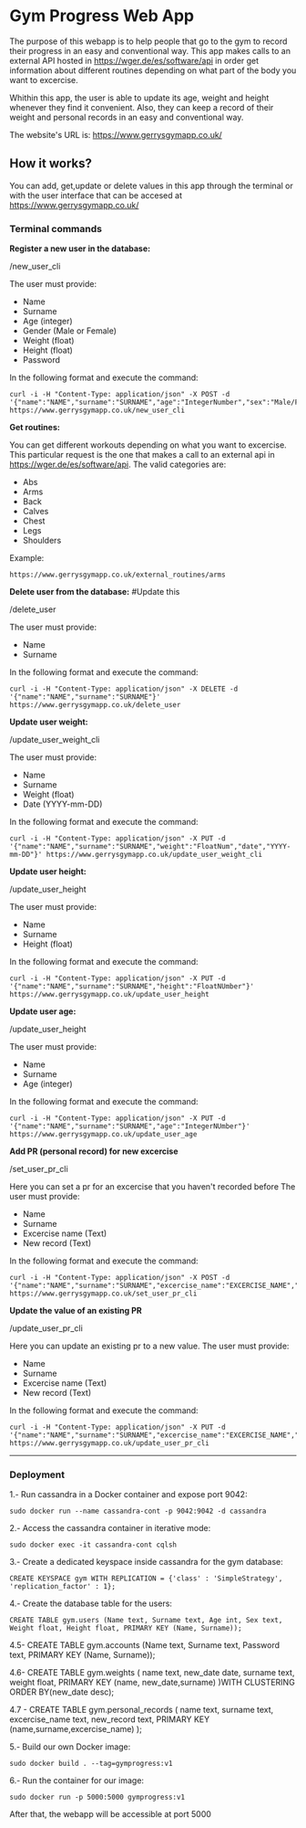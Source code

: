 # Gym Progress Web App

The purpose of this webapp is to help people that go to the gym to record their progress in an easy and conventional way. This app makes calls to an external API hosted in https://wger.de/es/software/api in order get information about different routines depending on what part of the body you want to excercise.

Whithin this app, the user is able to update its age, weight and height whenever they find it convenient. Also, they can keep a record of their weight and personal records in an easy and conventional way.

The website's URL is:
https://www.gerrysgymapp.co.uk/

## How it works?
You can add, get,update or delete values in this app through the terminal or with the user interface that can be accesed at https://www.gerrysgymapp.co.uk/


### Terminal commands
<b>Register a new user in the database:</b>

/new_user_cli

The user must provide:
 * Name
 * Surname
 * Age (integer)
 * Gender (Male or Female)
 * Weight (float)
 * Height (float)
 * Password 

In the following format and execute the command:

```
curl -i -H "Content-Type: application/json" -X POST -d '{"name":"NAME","surname":"SURNAME","age":"IntegerNumber","sex":"Male/Female","weight":"FloatNumber","height":"FloatNumber","password":"PASSWORD"}' https://www.gerrysgymapp.co.uk/new_user_cli
```
<b>Get routines:</b>

You can get different workouts depending on what you want to excercise. This particular request is the one that makes a call to an external api in https://wger.de/es/software/api.
 The valid categories are:
 * Abs
 * Arms
 * Back
 * Calves
 * Chest
 * Legs
 * Shoulders 

Example:
```
https://www.gerrysgymapp.co.uk/external_routines/arms
```

<b>Delete user from the database:</b> #Update this

/delete_user

The user must provide:
 * Name
 * Surname

In the following format and execute the command:

```
curl -i -H "Content-Type: application/json" -X DELETE -d '{"name":"NAME","surname":"SURNAME"}' https://www.gerrysgymapp.co.uk/delete_user
```

<b>Update user weight:</b>

/update_user_weight_cli

The user must provide:
 * Name
 * Surname
 * Weight (float)
 * Date (YYYY-mm-DD)

In the following format and execute the command:

```
curl -i -H "Content-Type: application/json" -X PUT -d '{"name":"NAME","surname":"SURNAME","weight":"FloatNum","date","YYYY-mm-DD"}' https://www.gerrysgymapp.co.uk/update_user_weight_cli
```

<b>Update user height:</b>

/update_user_height

The user must provide:
 * Name
 * Surname
 * Height (float)

In the following format and execute the command:

```
curl -i -H "Content-Type: application/json" -X PUT -d '{"name":"NAME","surname":"SURNAME","height":"FloatNUmber"}' https://www.gerrysgymapp.co.uk/update_user_height
```

<b>Update user age:</b>

/update_user_height

The user must provide:
 * Name
 * Surname
 * Age (integer)

In the following format and execute the command:

```
curl -i -H "Content-Type: application/json" -X PUT -d '{"name":"NAME","surname":"SURNAME","age":"IntegerNUmber"}' https://www.gerrysgymapp.co.uk/update_user_age
```

<b> Add PR (personal record) for new excercise</b>

/set_user_pr_cli

Here you can set a pr for an excercise that you haven't recorded before
The user must provide:
 * Name
 * Surname
 * Excercise name (Text)
 * New record (Text)

In the following format and execute the command:

```
curl -i -H "Content-Type: application/json" -X POST -d '{"name":"NAME","surname":"SURNAME","excercise_name":"EXCERCISE_NAME","new_record":"NEW_RECORD"}' https://www.gerrysgymapp.co.uk/set_user_pr_cli
```

<b> Update the value of an existing PR</b>

/update_user_pr_cli

Here you can update an existing pr to a new value.
The user must provide:
 * Name
 * Surname
 * Excercise name (Text)
 * New record (Text)

In the following format and execute the command:

```
curl -i -H "Content-Type: application/json" -X PUT -d '{"name":"NAME","surname":"SURNAME","excercise_name":"EXCERCISE_NAME","new_record":"NEW_RECORD"}' https://www.gerrysgymapp.co.uk/update_user_pr_cli
```
- - - -

### Deployment
1.- Run cassandra in a Docker container and expose port 9042:
```
sudo docker run --name cassandra-cont -p 9042:9042 -d cassandra
```

2.- Access the cassandra container in iterative mode:
```
sudo docker exec -it cassandra-cont cqlsh
```

3.- Create a dedicated keyspace inside cassandra for the gym database:

```
CREATE KEYSPACE gym WITH REPLICATION = {'class' : 'SimpleStrategy', 'replication_factor' : 1};
```

4.- Create the database table for the users:
```
CREATE TABLE gym.users (Name text, Surname text, Age int, Sex text, Weight float, Height float, PRIMARY KEY (Name, Surname));
```
4.5- 
CREATE TABLE gym.accounts (Name text, Surname text, Password text, PRIMARY KEY (Name, Surname));

4.6- 
CREATE TABLE gym.weights (
    name text,
    new_date date,
    surname text,
    weight float,
    PRIMARY KEY (name, new_date,surname)
)WITH CLUSTERING ORDER BY(new_date desc);

4.7 -
CREATE TABLE gym.personal_records (
    name text,
    surname text,
    excercise_name text,
    new_record text,
    PRIMARY KEY (name,surname,excercise_name)
);

5.- Build our own Docker image:
```
sudo docker build . --tag=gymprogress:v1
```

6.- Run the container for our image:
```
sudo docker run -p 5000:5000 gymprogress:v1
```

After that, the webapp will be accessible at port 5000